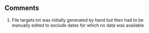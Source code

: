 ## Comments

1. File targets.txt was initially generated by hand but then had to be manually edited to exclude dates for which no data was available
